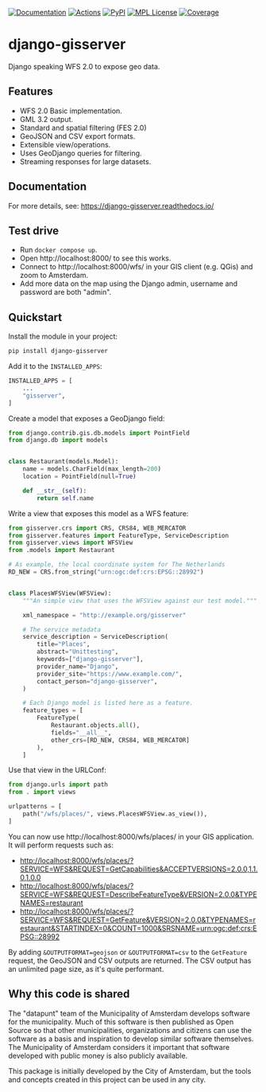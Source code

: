 [![Documentation](https://readthedocs.org/projects/django-gisserver/badge/?version=latest)](https://django-gisserver.readthedocs.io/en/latest/?badge=latest)
[![Actions](https://github.com/Amsterdam/django-gisserver/actions/workflows/tests.yaml/badge.svg?branch=main)](https://github.com/Amsterdam/django-gisserver/actions/workflows/tests.yaml)
[![PyPI](https://img.shields.io/pypi/v/django-gisserver.svg)](https://pypi.python.org/pypi/django-gisserver)
[![MPL License](https://img.shields.io/badge/license-MPL%202.0-blue.svg)](https://pypi.python.org/pypi/django-gisserver)
[![Coverage](https://img.shields.io/codecov/c/github/amsterdam/django-gisserver/main.svg)](https://codecov.io/github/amsterdam/django-gisserver?branch=main)

# django-gisserver

Django speaking WFS 2.0 to expose geo data.

## Features

* WFS 2.0 Basic implementation.
* GML 3.2 output.
* Standard and spatial filtering (FES 2.0)
* GeoJSON and CSV export formats.
* Extensible view/operations.
* Uses GeoDjango queries for filtering.
* Streaming responses for large datasets.

## Documentation

For more details, see: <https://django-gisserver.readthedocs.io/>

## Test drive

* Run `docker compose up`.
* Open http://localhost:8000/ to see this works.
* Connect to http://localhost:8000/wfs/ in your GIS client (e.g. QGis) and zoom to Amsterdam.
* Add more data on the map using the Django admin, username and password are both "admin".

## Quickstart

Install the module in your project:

```bash
pip install django-gisserver
```

Add it to the ``INSTALLED_APPS``:

```python
INSTALLED_APPS = [
    ...
    "gisserver",
]
```

Create a model that exposes a GeoDjango field:

```python
from django.contrib.gis.db.models import PointField
from django.db import models


class Restaurant(models.Model):
    name = models.CharField(max_length=200)
    location = PointField(null=True)

    def __str__(self):
        return self.name
```

Write a view that exposes this model as a WFS feature:

```python
from gisserver.crs import CRS, CRS84, WEB_MERCATOR
from gisserver.features import FeatureType, ServiceDescription
from gisserver.views import WFSView
from .models import Restaurant

# As example, the local coordinate system for The Netherlands
RD_NEW = CRS.from_string("urn:ogc:def:crs:EPSG::28992")


class PlacesWFSView(WFSView):
    """An simple view that uses the WFSView against our test model."""

    xml_namespace = "http://example.org/gisserver"

    # The service metadata
    service_description = ServiceDescription(
        title="Places",
        abstract="Unittesting",
        keywords=["django-gisserver"],
        provider_name="Django",
        provider_site="https://www.example.com/",
        contact_person="django-gisserver",
    )

    # Each Django model is listed here as a feature.
    feature_types = [
        FeatureType(
            Restaurant.objects.all(),
            fields="__all__",
            other_crs=[RD_NEW, CRS84, WEB_MERCATOR]
        ),
    ]
```

Use that view in the URLConf:

```python
from django.urls import path
from . import views

urlpatterns = [
    path("/wfs/places/", views.PlacesWFSView.as_view()),
]
```

You can now use http://localhost:8000/wfs/places/ in your GIS application.
It will perform requests such as:

* <http://localhost:8000/wfs/places/?SERVICE=WFS&REQUEST=GetCapabilities&ACCEPTVERSIONS=2.0.0,1.1.0,1.0.0>
* <http://localhost:8000/wfs/places/?SERVICE=WFS&REQUEST=DescribeFeatureType&VERSION=2.0.0&TYPENAMES=restaurant>
* <http://localhost:8000/wfs/places/?SERVICE=WFS&REQUEST=GetFeature&VERSION=2.0.0&TYPENAMES=restaurant&STARTINDEX=0&COUNT=1000&SRSNAME=urn:ogc:def:crs:EPSG::28992>

By adding `&OUTPUTFORMAT=geojson` or `&OUTPUTFORMAT=csv` to the `GetFeature` request, the GeoJSON and CSV outputs are returned.
The CSV output has an unlimited page size, as it's quite performant.



## Why this code is shared

The "datapunt" team of the Municipality of Amsterdam develops software for the municipality.
Much of this software is then published as Open Source so that other municipalities,
organizations and citizens can use the software as a basis and inspiration to develop
similar software themselves. The Municipality of Amsterdam considers it important that
software developed with public money is also publicly available.

This package is initially developed by the City of Amsterdam, but the tools
and concepts created in this project can be used in any city.
